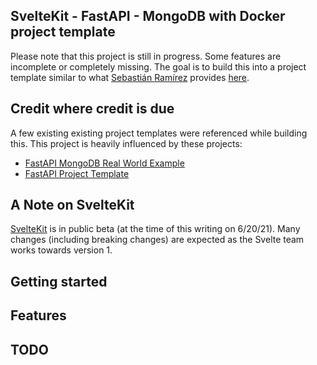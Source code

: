 ## SvelteKit - FastAPI - MongoDB with Docker project template
Please note that this project is still in progress. Some features are incomplete or completely missing. The goal is to build this into a project template similar to what [Sebastián Ramírez](https://github.com/tiangolo) provides [here](https://github.com/tiangolo/full-stack-fastapi-postgresql).

## Credit where credit is due
A few existing existing project templates were referenced while building this. This project is heavily influenced by these projects:
- [FastAPI MongoDB Real World Example](https://github.com/markqiu/fastapi-mongodb-realworld-example-app)
- [FastAPI Project Template](https://fastapi.tiangolo.com/project-generation/)

## A Note on SvelteKit
[SvelteKit](https://kit.svelte.dev/) is in public beta (at the time of this writing on 6/20/21). Many changes (including breaking changes) are expected as the Svelte team works towards version 1.

## Getting started

## Features

## TODO

